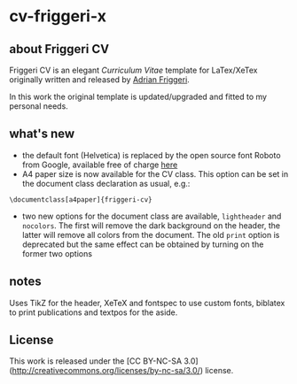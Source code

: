 # cv-friggeri-x

## about Friggeri CV
Friggeri CV is an elegant *Curriculum Vitae* template for LaTex/XeTex originally written and released by [Adrian Friggeri](https://github.com/afriggeri).

In this work the original template is updated/upgraded and fitted to my personal needs.

## what's new
  - the default font (Helvetica) is replaced by the open source font Roboto from Google, available free of charge [here](https://www.google.com/fonts/specimen/Roboto)
  - A4 paper size is now available for the CV class. This option can
be set in the document class declaration as usual, e.g.:

 `\documentclass[a4paper]{friggeri-cv}`

  - two new options for the document class are available, `lightheader` and `nocolors`. The first will remove the dark background on the header, the latter will remove all colors from the document. The old `print` option is deprecated but the same effect can be obtained by turning on the former two options

## notes

Uses TikZ for the header, XeTeX and fontspec to use custom fonts, biblatex to print publications and textpos for the aside.

## License

This work is released under the [CC BY-NC-SA 3.0] (http://creativecommons.org/licenses/by-nc-sa/3.0/) license.

